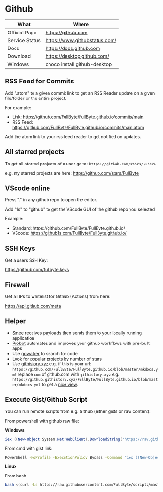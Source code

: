 # Github

| What           | Where                           |
|----------------|---------------------------------|
| Official Page  | <https://github.com>            |
| Service Status | <https://www.githubstatus.com/> |
| Docs           | <https://docs.github.com>       |
| Download       | <https://desktop.github.com/>   |
| Windows        | choco install github-desktop    |

## RSS Feed for Commits

Add ".atom" to a given commit link to get an RSS Reader update on a given file/folder or the entire project.

For example:

- Link: <https://github.com/FullByte/FullByte.github.io/commits/main>
- RSS Feed: <https://github.com/FullByte/FullByte.github.io/commits/main.atom>

Add the atom link to your rss feed reader to get notified on updates.

## All starred projects

To get all starred projects of a user go to: ```https://github.com/stars/<user>```

e.g. my starred projects are here: <https://github.com/stars/FullByte>

## VScode online

Press "." in any github repo to open the editor.

Add "1s" to "github" to get the VScode GUI of the github repo you selected

Example:

- Standard: <https://github.com/FullByte/FullByte.github.io/>
- VScode: <https://github1s.com/FullByte/FullByte.github.io/>

## SSH Keys

Get a users SSH Key:

<https://github.com/fullbyte.keys>

## Firewall

Get all IPs to whitelist for Github (Actions) from here:

<https://api.github.com/meta>

## Helper

- [Smee](https://smee.io/) receives payloads then sends them to your locally running application
- [Probot](https://probot.github.io/) automates and improves your github workflows with pre-built apps
- Use [gowalker](https://gowalker.org/) to search for code
- Look for popular projects by [number of stars](https://app.tooljet.io/applications/github-star-ranking)
- Use [githistory.xyz](https://githistory.xyz/) e.g. if this is your url: `https://github.com/FullByte/FullByte.github.io/blob/master/mkdocs.yml` replace `com` of github.com with `githistory.xyz` e.g. `https://github.githistory.xyz/FullByte/FullByte.github.io/blob/master/mkdocs.yml` to get a [nice view](https://github.githistory.xyz/FullByte/FullByte.github.io/blob/master/mkdocs.yml).

## Execute Gist/Github Script

You can run remote scripts from e.g. Github (either gists or raw content):

From powershell with github raw file:

**Windows**

``` ps1
iex ((New-Object System.Net.WebClient).DownloadString('https://raw.githubusercontent.com/FullByte/project/master/file.file'))
```

From cmd with gist link:

```cmd
PowerShell -NoProfile -ExecutionPolicy Bypass -Command "iex ((New-Object System.Net.WebClient).DownloadString('https://gist.githubusercontent.com/FullByte/000000000000000000000000000000000000/raw'))"
```

**Linux**

From bash

``` sh
bash <(curl -Ls https://raw.githubusercontent.com/FullByte/scripts/master/something)
```
